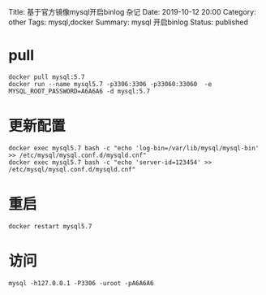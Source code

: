 Title: 基于官方镜像mysql开启binlog 杂记
Date: 2019-10-12 20:00
Category: other
Tags: mysql,docker
Summary: mysql 开启binlog
Status: published

# pull

```
docker pull mysql:5.7
docker run --name mysql5.7 -p3306:3306 -p33060:33060  -e MYSQL_ROOT_PASSWORD=A6A6A6 -d mysql:5.7
```

# 更新配置

```
docker exec mysql5.7 bash -c "echo 'log-bin=/var/lib/mysql/mysql-bin' >> /etc/mysql/mysql.conf.d/mysqld.cnf"
docker exec mysql5.7 bash -c "echo 'server-id=123454' >> /etc/mysql/mysql.conf.d/mysqld.cnf"
```

# 重启

```
docker restart mysql5.7
```

# 访问

```
mysql -h127.0.0.1 -P3306 -uroot -pA6A6A6
```


